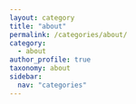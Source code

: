 ```yaml
---
layout: category
title: "about"
permalink: /categories/about/
category:
  - about
author_profile: true
taxonomy: about
sidebar:
  nav: "categories"
---
```

